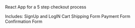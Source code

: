 React App for a 5 step checkout process

Includes:
SignUp and LogIN
Cart
Shipping Form
Payment Form
Confirmation Form
